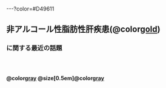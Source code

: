 ---?color=#D49611
## 非アルコール性脂肪性肝疾患(@color[gold](NAFLD))

### に関する最近の話題<br><br><br>
 
#### @color[gray](2018.07.06)  @size[0.5em]@color[gray](病診連携懇親会)
